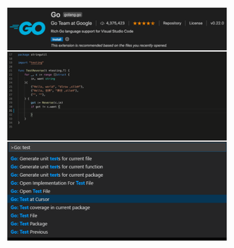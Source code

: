 ![go-extension.png](./assets/Go/go-extension.png)
![completion-signature-help.gif](./assets/Go/completion-signature-help.gif)
![testcommands.png](./assets/Go/testcommands.png)
